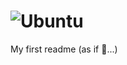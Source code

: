 # ![Ubuntu](https://img.shields.io/badge/Ubuntu-E95420?style=for-the-badge&logo=ubuntu&logoColor=white) 
My first readme (as if 🤭...) 
